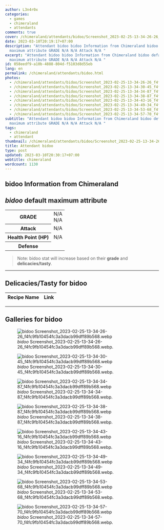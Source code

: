 ```yaml
---
author: L3n4r0x
categories:
  - games
  - chimeraland
  - attendants
comments: true
cover: /chimeraland/attendants/bidoo/Screenshot_2023-02-25-13-34-26-26_f4fc9fb10454fc3a3dacb99dff89b568.webp
date: 2023-03-10T20:19:17+07:00
description: "Attendant bidoo bidoo Information from Chimeraland bidoo default
  maximum attribute GRADE N/A N/A Attack N/A "
excerpt: "Attendant bidoo bidoo Information from Chimeraland bidoo default
  maximum attribute GRADE N/A N/A Attack N/A "
id: 058eedf9-a10b-4888-804d-f5103d8d55eb
lang: en
permalink: /chimeraland/attendants/bidoo.html
photos:
  - /chimeraland/attendants/bidoo/Screenshot_2023-02-25-13-34-26-26_f4fc9fb10454fc3a3dacb99dff89b568.webp
  - /chimeraland/attendants/bidoo/Screenshot_2023-02-25-13-34-30-45_f4fc9fb10454fc3a3dacb99dff89b568.webp
  - /chimeraland/attendants/bidoo/Screenshot_2023-02-25-13-34-34-87_f4fc9fb10454fc3a3dacb99dff89b568.webp
  - /chimeraland/attendants/bidoo/Screenshot_2023-02-25-13-34-38-87_f4fc9fb10454fc3a3dacb99dff89b568.webp
  - /chimeraland/attendants/bidoo/Screenshot_2023-02-25-13-34-43-16_f4fc9fb10454fc3a3dacb99dff89b568.webp
  - /chimeraland/attendants/bidoo/Screenshot_2023-02-25-13-34-49-34_f4fc9fb10454fc3a3dacb99dff89b568.webp
  - /chimeraland/attendants/bidoo/Screenshot_2023-02-25-13-34-53-68_f4fc9fb10454fc3a3dacb99dff89b568.webp
  - /chimeraland/attendants/bidoo/Screenshot_2023-02-25-13-34-57-70_f4fc9fb10454fc3a3dacb99dff89b568.webp
subtitle: "Attendant bidoo bidoo Information from Chimeraland bidoo default
  maximum attribute GRADE N/A N/A Attack N/A "
tags:
  - chimeraland
  - attendant
thumbnail: /chimeraland/attendants/bidoo/Screenshot_2023-02-25-13-34-26-26_f4fc9fb10454fc3a3dacb99dff89b568.webp
title: Attendant bidoo
type: post
updated: 2023-03-10T20:30:17+07:00
webtitle: chimeraland
wordcount: 1130
---
```


<link
  rel="stylesheet"
  href="https://rawcdn.githack.com/dimaslanjaka/Web-Manajemen/870a349/css/bootstrap-5-3-0-alpha3-wrapper.css"
/>
<section id="bootstrap-wrapper">
  <div data-bs-theme="dark">
    <h2>bidoo Information from Chimeraland</h2>
    <h2 id="attribute"><i>bidoo</i> default maximum attribute</h2>
    <div class="row">
      <div class="col mb-2">
        <div class="card">
          <div class="card-body">
            <table>
              <tr>
                <th>GRADE</th>
                <td>N/A <br />N/A</td>
              </tr>
              <tr>
                <th>Attack</th>
                <td>N/A</td>
              </tr>
              <tr>
                <th>Health Point (HP)</th>
                <td>N/A</td>
              </tr>
              <tr>
                <th>Defense</th>
                <td></td>
              </tr>
            </table>
          </div>
        </div>
      </div>
    </div>
    <blockquote class="bd-callout bd-callout-warning">
      Note: bidoo stat will increase based on their <b>grade</b> and
      <b>delicacies/tasty</b>.
    </blockquote>
    <hr />
    <h2 id="delicacies">Delicacies/Tasty for bidoo</h2>
    <div class="card">
      <div class="card-body">
        <div class="table-responsive">
          <table class="table table-striped">
            <thead>
              <tr>
                <th>Recipe Name</th>
                <th>Link</th>
              </tr>
            </thead>
            <tbody></tbody>
          </table>
        </div>
      </div>
    </div>
    <hr />
    <div id="gallery">
      <h2>Galleries for bidoo</h2>
      <div class="row">
        <div class="col-lg-6 col-12">
          <figure>
            <img
              src="https://www.webmanajemen.com/chimeraland/attendants/bidoo/Screenshot_2023-02-25-13-34-26-26_f4fc9fb10454fc3a3dacb99dff89b568.webp"
              alt="bidoo Screenshot_2023-02-25-13-34-26-26_f4fc9fb10454fc3a3dacb99dff89b568.webp"
            />
            <figcaption style="word-wrap: break-word">
              <i>bidoo</i>
              Screenshot_2023-02-25-13-34-26-26_f4fc9fb10454fc3a3dacb99dff89b568.webp.
            </figcaption>
          </figure>
        </div>
        <div class="col-lg-6 col-12">
          <figure>
            <img
              src="https://www.webmanajemen.com/chimeraland/attendants/bidoo/Screenshot_2023-02-25-13-34-30-45_f4fc9fb10454fc3a3dacb99dff89b568.webp"
              alt="bidoo Screenshot_2023-02-25-13-34-30-45_f4fc9fb10454fc3a3dacb99dff89b568.webp"
            />
            <figcaption style="word-wrap: break-word">
              <i>bidoo</i>
              Screenshot_2023-02-25-13-34-30-45_f4fc9fb10454fc3a3dacb99dff89b568.webp.
            </figcaption>
          </figure>
        </div>
        <div class="col-lg-6 col-12">
          <figure>
            <img
              src="https://www.webmanajemen.com/chimeraland/attendants/bidoo/Screenshot_2023-02-25-13-34-34-87_f4fc9fb10454fc3a3dacb99dff89b568.webp"
              alt="bidoo Screenshot_2023-02-25-13-34-34-87_f4fc9fb10454fc3a3dacb99dff89b568.webp"
            />
            <figcaption style="word-wrap: break-word">
              <i>bidoo</i>
              Screenshot_2023-02-25-13-34-34-87_f4fc9fb10454fc3a3dacb99dff89b568.webp.
            </figcaption>
          </figure>
        </div>
        <div class="col-lg-6 col-12">
          <figure>
            <img
              src="https://www.webmanajemen.com/chimeraland/attendants/bidoo/Screenshot_2023-02-25-13-34-38-87_f4fc9fb10454fc3a3dacb99dff89b568.webp"
              alt="bidoo Screenshot_2023-02-25-13-34-38-87_f4fc9fb10454fc3a3dacb99dff89b568.webp"
            />
            <figcaption style="word-wrap: break-word">
              <i>bidoo</i>
              Screenshot_2023-02-25-13-34-38-87_f4fc9fb10454fc3a3dacb99dff89b568.webp.
            </figcaption>
          </figure>
        </div>
        <div class="col-lg-6 col-12">
          <figure>
            <img
              src="https://www.webmanajemen.com/chimeraland/attendants/bidoo/Screenshot_2023-02-25-13-34-43-16_f4fc9fb10454fc3a3dacb99dff89b568.webp"
              alt="bidoo Screenshot_2023-02-25-13-34-43-16_f4fc9fb10454fc3a3dacb99dff89b568.webp"
            />
            <figcaption style="word-wrap: break-word">
              <i>bidoo</i>
              Screenshot_2023-02-25-13-34-43-16_f4fc9fb10454fc3a3dacb99dff89b568.webp.
            </figcaption>
          </figure>
        </div>
        <div class="col-lg-6 col-12">
          <figure>
            <img
              src="https://www.webmanajemen.com/chimeraland/attendants/bidoo/Screenshot_2023-02-25-13-34-49-34_f4fc9fb10454fc3a3dacb99dff89b568.webp"
              alt="bidoo Screenshot_2023-02-25-13-34-49-34_f4fc9fb10454fc3a3dacb99dff89b568.webp"
            />
            <figcaption style="word-wrap: break-word">
              <i>bidoo</i>
              Screenshot_2023-02-25-13-34-49-34_f4fc9fb10454fc3a3dacb99dff89b568.webp.
            </figcaption>
          </figure>
        </div>
        <div class="col-lg-6 col-12">
          <figure>
            <img
              src="https://www.webmanajemen.com/chimeraland/attendants/bidoo/Screenshot_2023-02-25-13-34-53-68_f4fc9fb10454fc3a3dacb99dff89b568.webp"
              alt="bidoo Screenshot_2023-02-25-13-34-53-68_f4fc9fb10454fc3a3dacb99dff89b568.webp"
            />
            <figcaption style="word-wrap: break-word">
              <i>bidoo</i>
              Screenshot_2023-02-25-13-34-53-68_f4fc9fb10454fc3a3dacb99dff89b568.webp.
            </figcaption>
          </figure>
        </div>
        <div class="col-lg-6 col-12">
          <figure>
            <img
              src="https://www.webmanajemen.com/chimeraland/attendants/bidoo/Screenshot_2023-02-25-13-34-57-70_f4fc9fb10454fc3a3dacb99dff89b568.webp"
              alt="bidoo Screenshot_2023-02-25-13-34-57-70_f4fc9fb10454fc3a3dacb99dff89b568.webp"
            />
            <figcaption style="word-wrap: break-word">
              <i>bidoo</i>
              Screenshot_2023-02-25-13-34-57-70_f4fc9fb10454fc3a3dacb99dff89b568.webp.
            </figcaption>
          </figure>
        </div>
      </div>
    </div>
  </div>
</section>